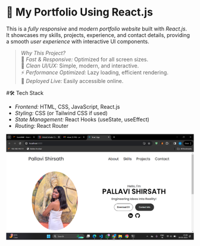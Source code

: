 # 💼 My Portfolio Using React.js    
This is a *fully responsive* and *modern portfolio website* built with *React.js*.  
It showcases my skills, projects, experience, and contact details, providing a smooth *user experience* with interactive UI components.  

> *Why This Project?*  
🌟 *Fast & Responsive:* Optimized for all screen sizes.  
🎨 *Clean UI/UX:* Simple, modern, and interactive.  
⚡ *Performance Optimized:* Lazy loading, efficient rendering.  
🚀 *Deployed Live:* Easily accessible online.  
 
#🛠️ Tech Stack  

- *Frontend:* HTML, CSS, JavaScript, React.js  
- *Styling:* CSS (or Tailwind CSS if used)  
- *State Management:* React Hooks (useState, useEffect)  
- *Routing:* React Router  



![image alt](https://github.com/PallaviShirsath23/MyPortfolioUsingReact/blob/32d5ce6965d667c3c1a5883cae15998395e0b401/Screenshot%202025-03-18%20232819.png)
